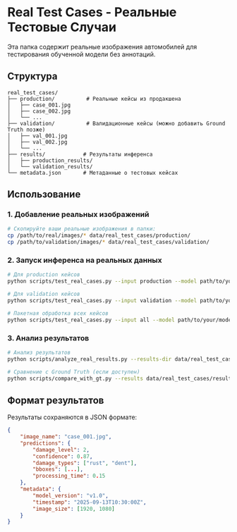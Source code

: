 # Real Test Cases - Реальные Тестовые Случаи

Эта папка содержит реальные изображения автомобилей для тестирования обученной модели без аннотаций.

## Структура

```
real_test_cases/
├── production/          # Реальные кейсы из продакшена
│   ├── case_001.jpg
│   ├── case_002.jpg
│   └── ...
├── validation/          # Валидационные кейсы (можно добавить Ground Truth позже)
│   ├── val_001.jpg
│   ├── val_002.jpg
│   └── ...
├── results/            # Результаты инференса
│   ├── production_results/
│   └── validation_results/
└── metadata.json       # Метаданные о тестовых кейсах
```

## Использование

### 1. Добавление реальных изображений
```bash
# Скопируйте ваши реальные изображения в папки:
cp /path/to/real/images/* data/real_test_cases/production/
cp /path/to/validation/images/* data/real_test_cases/validation/
```

### 2. Запуск инференса на реальных данных
```bash
# Для production кейсов
python scripts/test_real_cases.py --input production --model path/to/your/model.pt

# Для validation кейсов
python scripts/test_real_cases.py --input validation --model path/to/your/model.pt

# Пакетная обработка всех кейсов
python scripts/test_real_cases.py --input all --model path/to/your/model.pt
```

### 3. Анализ результатов
```bash
# Анализ результатов
python scripts/analyze_real_results.py --results-dir data/real_test_cases/results/

# Сравнение с Ground Truth (если доступен)
python scripts/compare_with_gt.py --results data/real_test_cases/results/ --gt data/annotations/
```

## Формат результатов

Результаты сохраняются в JSON формате:
```json
{
    "image_name": "case_001.jpg",
    "predictions": {
        "damage_level": 2,
        "confidence": 0.87,
        "damage_types": ["rust", "dent"],
        "bboxes": [...],
        "processing_time": 0.15
    },
    "metadata": {
        "model_version": "v1.0",
        "timestamp": "2025-09-13T10:30:00Z",
        "image_size": [1920, 1080]
    }
}
```
